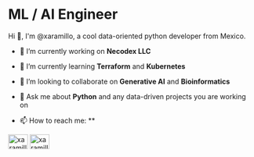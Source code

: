 # ML / AI Engineer

Hi 👋, I'm @xaramillo, a cool data-oriented python developer from Mexico.

- 🔭 I’m currently working on **Necodex LLC**

- 🌱 I’m currently learning **Terraform** and **Kubernetes**

- 👯 I’m looking to collaborate on **Generative AI** and **Bioinformatics**

- 💬 Ask me about **Python** and any data-driven projects you are working on

- 📫 How to reach me: **

<p align="left">
<a href="https://linkedin.com/in/xaramillo" target="blank"><img align="center" src="https://raw.githubusercontent.com/rahuldkjain/github-profile-readme-generator/master/src/images/icons/Social/linked-in-alt.svg" alt="xaramillo" height="30" width="40" /></a>
<a href="https://kaggle.com/xaramillo" target="blank"><img align="center" src="https://raw.githubusercontent.com/rahuldkjain/github-profile-readme-generator/master/src/images/icons/Social/kaggle.svg" alt="xaramillo" height="30" width="40" /></a>
</p>
